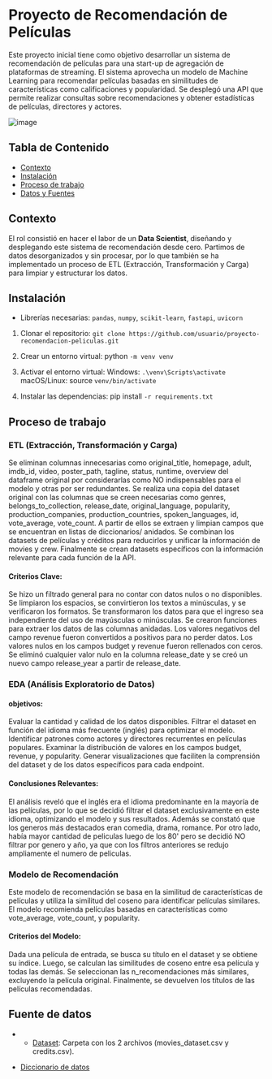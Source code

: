 # Proyecto de Recomendación de Películas

Este proyecto inicial tiene como objetivo desarrollar un sistema de recomendación de películas para una start-up de agregación de plataformas de streaming. El sistema aprovecha un modelo de Machine Learning para recomendar películas basadas en similitudes de características como calificaciones y popularidad. Se desplegó una API que permite realizar consultas sobre recomendaciones y obtener estadísticas de películas, directores y actores.


![image](https://github.com/user-attachments/assets/31ae1710-f946-41f4-8c5e-6a7418cfeb88)

## Tabla de Contenido
- [Contexto](Contexto)
- [Instalación](#instalación)
- [Proceso de trabajo](#Proceso-de-trabajo)
- [Datos y Fuentes](#datos-y-fuentes)
  
## Contexto
El rol consistió en hacer el labor de un **Data Scientist**, diseñando y desplegando este sistema de recomendación desde cero. Partimos de datos desorganizados y sin procesar, por lo que también se ha implementado un proceso de ETL (Extracción, Transformación y Carga) para limpiar y estructurar los datos. 

## Instalación 
- Librerías necesarias: `pandas`, `numpy`, `scikit-learn`, `fastapi`, `uvicorn`

1. Clonar el repositorio:
   ```git clone https://github.com/usuario/proyecto-recomendacion-peliculas.git```

2. Crear un entorno virtual:
python    ```-m venv venv```

3. Activar el entorno virtual:
Windows: ```.\venv\Scripts\activate```
macOS/Linux: source ```venv/bin/activate```

4. Instalar las dependencias:
pip install ```-r requirements.txt```

## Proceso de trabajo
### ETL (Extracción, Transformación y Carga)
Se eliminan columnas innecesarias como original_title, homepage, adult, imdb_id, video, poster_path, tagline, status, runtime, overview del dataframe original por considerarlas como NO indispensables para el modelo y otras por ser redundantes.
Se realiza una copia del dataset original con las columnas que se creen necesarias como genres, belongs_to_collection, release_date, original_language, popularity, production_companies, production_countries, spoken_languages, id, vote_average, vote_count. A partir de ellos se extraen y limpian campos que se encuentran en listas de diccionarios/ anidados. Se combinan los datasets de películas y créditos para reducirlos y unificar la información de movies y crew. Finalmente se crean datasets específicos con la información relevante para cada función de la API.

#### Criterios Clave:
Se hizo un filtrado general para no contar con datos nulos o no disponibles.
Se limpiaron los espacios, se convirtieron los textos a minúsculas, y se verificaron los formatos.
Se transformaron los datos para que el ingreso sea independiente del uso de mayúsculas o minúsculas.
Se crearon funciones para extraer los datos de las columnas anidadas.
Los valores negativos del campo revenue fueron convertidos a positivos para no perder datos. Los valores nulos en los campos budget y revenue fueron rellenados con ceros.
Se eliminó cualquier valor nulo en la columna release_date y se creó un nuevo campo release_year a partir de release_date.

### EDA (Análisis Exploratorio de Datos)
#### objetivos:
Evaluar la cantidad y calidad de los datos disponibles.
Filtrar el dataset en función del idioma más frecuente (inglés) para optimizar el modelo.
Identificar patrones como actores y directores recurrentes en películas populares.
Examinar la distribución de valores en los campos budget, revenue, y popularity.
Generar visualizaciones que faciliten la comprensión del dataset y de los datos específicos para cada endpoint.
#### Conclusiones Relevantes:
El análisis reveló que el inglés era el idioma predominante en la mayoría de las películas, por lo que se decidió filtrar el dataset exclusivamente en este idioma, optimizando el modelo y sus resultados. Además se constató que los generos más destacados eran comedia, drama, romance. Por otro lado, había mayor cantidad de peliculas luego de los 80' pero se decidió NO filtrar por genero y año, ya que con los filtros anteriores se redujo ampliamente el numero de peliculas.

### Modelo de Recomendación
Este modelo de recomendación se basa en la similitud de características de películas y utiliza la similitud del coseno para identificar películas similares. El modelo recomienda películas basadas en características como vote_average, vote_count, y popularity.
#### Criterios del Modelo:
Dada una película de entrada, se busca su título en el dataset y se obtiene su índice.
Luego, se calculan las similitudes de coseno entre esa película y todas las demás.
Se seleccionan las n_recomendaciones más similares, excluyendo la película original.
Finalmente, se devuelven los títulos de las películas recomendadas.

## **Fuente de datos**
- + [Dataset](https://drive.google.com/drive/folders/1X_LdCoGTHJDbD28_dJTxaD4fVuQC9Wt5?usp=drive_link): Carpeta con los 2 archivos (movies_dataset.csv y credits.csv).
+ [Diccionario de datos](https://docs.google.com/spreadsheets/d/1QkHH5er-74Bpk122tJxy_0D49pJMIwKLurByOfmxzho/edit#gid=0)
<br/>

